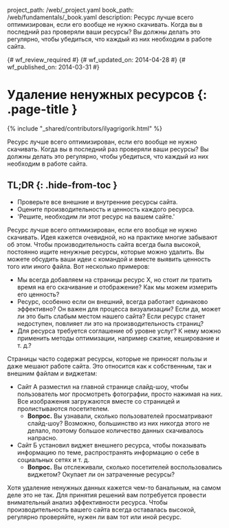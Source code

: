 project_path: /web/_project.yaml
book_path: /web/fundamentals/_book.yaml
description: Ресурс лучше всего оптимизирован, если его вообще не нужно скачивать. Когда вы в последний раз проверяли ваши ресурсы? Вы должны делать это регулярно, чтобы убедиться, что каждый из них необходим в работе сайта.

{# wf_review_required #}
{# wf_updated_on: 2014-04-28 #}
{# wf_published_on: 2014-03-31 #}

# Удаление ненужных ресурсов {: .page-title }

{% include "_shared/contributors/ilyagrigorik.html" %}



Ресурс лучше всего оптимизирован, если его вообще не нужно скачивать. Когда вы в последний раз проверяли ваши ресурсы? Вы должны делать это регулярно, чтобы убедиться, что каждый из них необходим в работе сайта.


## TL;DR {: .hide-from-toc }
- Проверьте все внешние и внутренние ресурсы сайта.
- Оцените производительность и ценность каждого ресурса.
- 'Решите, необходим ли этот ресурс на вашем сайте.'


Ресурс лучше всего оптимизирован, если его вообще не нужно скачивать. Идея кажется очевидной, но на практике многие забывают об этом. Чтобы производительность сайта всегда была высокой, постоянно ищите ненужные ресурсы, которые можно удалить. Вы можете обсудить ваши идеи с командой и вместе выявить ценность того или иного файла. Вот несколько примеров:

* Мы всегда добавляем на страницы ресурс X, но стоит ли тратить время на его скачивание и отображение? Как мы можем измерить его ценность?
* Ресурс, особенно если он внешний, всегда работает одинаково эффективно? Он важен для процесса визуализации? Если да, может ли это быть слабым местом нашего сайта? Если ресурс станет недоступен, повлияет ли это на производительность страниц?
* Для ресурса требуется соглашение об уровне услуг? К нему можно применить методы оптимизации, например сжатие, кеширование и т. д.?

Страницы часто содержат ресурсы, которые не приносят пользы и даже мешают работе сайта. Это относится как к собственным, так и внешним файлам и виджетам:

* Сайт A разместил на главной странице слайд-шоу, чтобы пользователь мог просмотреть фотографии, просто нажимая на них. Все изображения загружаются вместе со страницей и пролистываются посетителем.
    * **Вопрос.** Вы узнавали, сколько пользователей просматривают слайд-шоу? Возможно, большинство из них никогда этого не делало, поэтому большое количество данных скачивалось напрасно.
* Сайт Б установил виджет внешнего ресурса, чтобы показывать информацию по теме, распространять информацию о себе в социальных сетях и т. д.
    * **Вопрос.** Вы отслеживали, сколько посетителей воспользовались виджетом? Окупает ли он затраченные ресурсы?

Хотя удаление ненужных данных кажется чем-то банальным, на самом деле это не так. Для принятия решений вам потребуется провести внимательный анализ эффективности ресурса. Чтобы производительность вашего сайта всегда оставалась высокой, регулярно проверяйте, нужен ли вам тот или иной ресурс.



